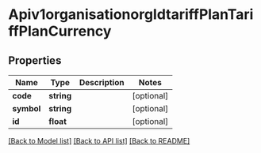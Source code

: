 # Apiv1organisationorgIdtariffPlanTariffPlanCurrency

## Properties
Name | Type | Description | Notes
------------ | ------------- | ------------- | -------------
**code** | **string** |  | [optional] 
**symbol** | **string** |  | [optional] 
**id** | **float** |  | [optional] 

[[Back to Model list]](../../README.md#documentation-for-models) [[Back to API list]](../../README.md#documentation-for-api-endpoints) [[Back to README]](../../README.md)

